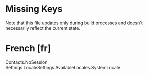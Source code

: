 # Missing Keys
Note that this file updates only during build processes and doesn't necessarily reflect the current state.

# French [fr]
Contacts.NoSession  
Settings.LocaleSettings.AvailableLocales.SystemLocale  

